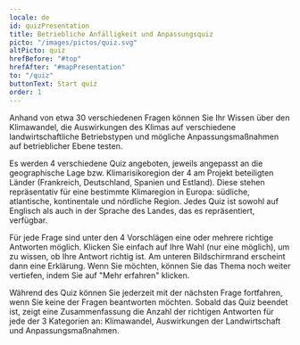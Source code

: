 ```yaml
---
locale: de
id: quizPresentation
title: Betriebliche Anfälligkeit und Anpassungsquiz 
picto: "/images/pictos/quiz.svg"
altPicto: quiz
hrefBefore: "#top"
hrefAfter: "#mapPresentation"
to: "/quiz"
buttonText: Start quiz
order: 1
---
```


Anhand von etwa 30 verschiedenen Fragen können Sie Ihr Wissen über den Klimawandel, die Auswirkungen des Klimas auf verschiedene landwirtschaftliche Betriebstypen und mögliche Anpassungsmaßnahmen auf betrieblicher Ebene testen.

Es werden 4 verschiedene Quiz angeboten, jeweils angepasst an die geographische Lage bzw. Klimarisikoregion der 4 am Projekt beteiligten Länder (Frankreich, Deutschland, Spanien und Estland). Diese stehen repräsentativ für eine bestimmte Klimaregion in Europa: südliche, atlantische, kontinentale und nördliche Region.  Jedes Quiz ist sowohl auf Englisch als auch in der Sprache des Landes, das es repräsentiert, verfügbar.

Für jede Frage sind unter den 4 Vorschlägen eine oder mehrere richtige Antworten möglich. Klicken Sie einfach auf Ihre Wahl (nur eine möglich), um zu wissen, ob Ihre Antwort richtig ist. Am unteren Bildschirmrand erscheint dann eine Erklärung. Wenn Sie möchten, können Sie das Thema noch weiter vertiefen, indem Sie auf "Mehr erfahren" klicken.

Während des Quiz können Sie jederzeit mit der nächsten Frage fortfahren, wenn Sie keine der Fragen beantworten möchten. Sobald das Quiz beendet ist, zeigt eine Zusammenfassung die Anzahl der richtigen Antworten für jede der 3 Kategorien an: Klimawandel, Auswirkungen der Landwirtschaft und Anpassungsmaßnahmen.
